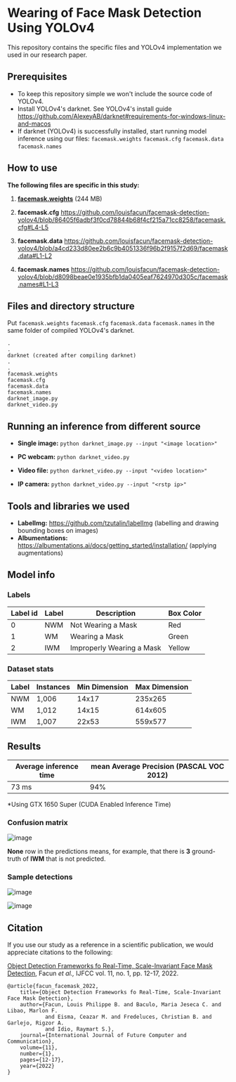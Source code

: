 # Wearing of Face Mask Detection Using YOLOv4
This repository contains the specific files and YOLOv4 implementation we used in our research paper.

## Prerequisites
- To keep this repository simple we won't include the source code of YOLOv4.
- Install YOLOv4's darknet. See YOLOv4's install guide https://github.com/AlexeyAB/darknet#requirements-for-windows-linux-and-macos
- If darknet (YOLOv4) is successfully installed, start running model inference using our files:
`facemask.weights` `facemask.cfg` `facemask.data` `facemask.names`

## How to use
**The following files are specific in this study:**
1. **[facemask.weights](https://github.com/lpfacun/facemask-detection-yolov4/releases/download/model/facemask.weights)** (244 MB)
2. **facemask.cfg**
https://github.com/louisfacun/facemask-detection-yolov4/blob/86405f6adbf3f0cd78844b68f4cf215a71cc8258/facemask.cfg#L4-L5

3. **facemask.data**
https://github.com/louisfacun/facemask-detection-yolov4/blob/a4cd233d80ee2b6c9b4051336f96b2f9157f2d69/facemask.data#L1-L2

4. **facemask.names**
https://github.com/louisfacun/facemask-detection-yolov4/blob/d8098beae0e1935bfb1da0405eaf7624970d305c/facemask.names#L1-L3

## Files and directory structure
Put `facemask.weights` `facemask.cfg` `facemask.data` `facemask.names` in the same folder of compiled YOLOv4's darknet. 
```
.
.
darknet (created after compiling darknet)
.
.
facemask.weights
facemask.cfg
facemask.data
facemask.names
darknet_image.py
darknet_video.py
```

## Running an inference from different source

- **Single image:** `python darknet_image.py --input "<image location>"` 

- **PC webcam:** `python darknet_video.py`

- **Video file:** `python darknet_video.py --input "<video location>"` 

- **IP camera:** `python darknet_video.py --input "<rstp ip>"`
 

## Tools and libraries we used
- **LabelImg:** https://github.com/tzutalin/labelImg (labelling and drawing bounding boxes on images)
- **Albumentations:** https://albumentations.ai/docs/getting_started/installation/ (applying augmentations)

 ## Model info
 ### Labels
| Label id | Label | Description | Box Color |
| --- | --- | --- | --- |
| 0 | NWM | Not Wearing a Mask | Red |
| 1 | WM  | Wearing a Mask | Green |
| 2 | IWM | Improperly Wearing a Mask | Yellow |

### Dataset stats
| Label | Instances | Min Dimension | Max Dimension |
| --- | --- | --- | --- |
| NWM | 1,006 | 14x17 | 235x265 |
| WM  | 1,012 | 14x15 | 614x605 |
| IWM | 1,007 | 22x53 | 559x577 |

## Results

| Average inference time | mean Average Precision (PASCAL VOC 2012)|
| --- | --- |
| 73 ms | 94% |

*Using GTX 1650 Super (CUDA Enabled Inference Time)

### Confusion matrix

![image](https://user-images.githubusercontent.com/58874676/136065222-68d93f5c-cb35-4e51-b2cb-e9ea9e53bc8e.png)

**None** row in the predictions means, for example, that there is **3** ground-truth of **IWM** that is not predicted.

### Sample detections

![image](https://user-images.githubusercontent.com/58874676/136065117-9915b76b-826f-4ade-8def-1853ef84bd24.png)

![image](https://user-images.githubusercontent.com/58874676/136065261-19a2b070-9023-47ab-9aec-9c82a55c51f4.png)


## Citation
If you use our study as a reference in a scientific publication, we would appreciate citations to the following:

[Object Detection Frameworks fo Real-Time, Scale-Invariant Face Mask Detection](https://github.com/louisfacun/facemask-detection-yolov4/raw/master/paper.pdf), Facun *et al.,* IJFCC vol. 11, no. 1, pp. 12-17, 2022.

```
@article{facun_facemask_2022,
    title={Object Detection Frameworks fo Real-Time, Scale-Invariant Face Mask Detection},
    author={Facun, Louis Philippe B. and Baculo, Maria Jeseca C. and Libao, Marlon F.
            and Eisma, Ceazar M. and Fredeluces, Christian B. and Garlejo, Rigzor A.
            and Idio, Raymart S.},
    journal={International Journal of Future Computer and Communication},
    volume={11},
    number={1},
    pages={12-17},
    year={2022}
}
```
